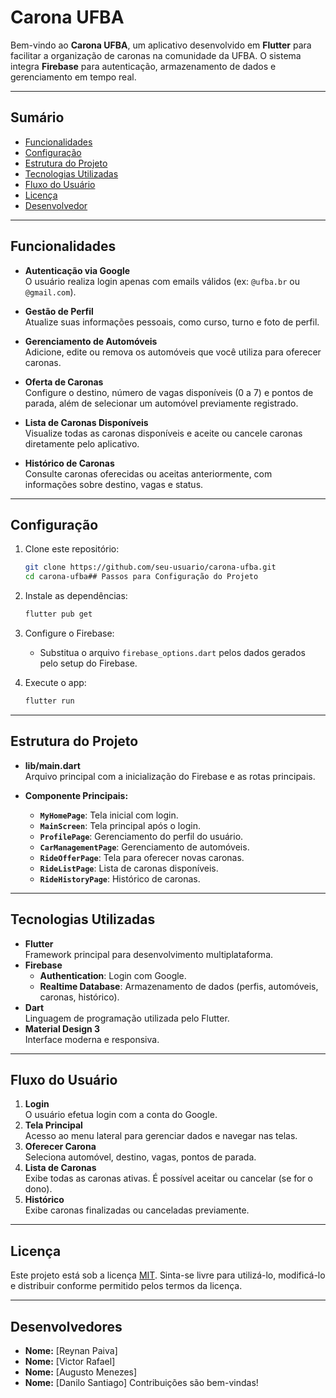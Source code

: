 # Carona UFBA

Bem-vindo ao **Carona UFBA**, um aplicativo desenvolvido em **Flutter** para facilitar a organização de caronas na comunidade da UFBA. O sistema integra **Firebase** para autenticação, armazenamento de dados e gerenciamento em tempo real.

---

## Sumário
- [Funcionalidades](#funcionalidades)
- [Configuração](#configuração)
- [Estrutura do Projeto](#estrutura-do-projeto)
- [Tecnologias Utilizadas](#tecnologias-utilizadas)
- [Fluxo do Usuário](#fluxo-do-usuário)
- [Licença](#licença)
- [Desenvolvedor](#desenvolvedor)

---

## Funcionalidades
- **Autenticação via Google**  
  O usuário realiza login apenas com emails válidos (ex: `@ufba.br` ou `@gmail.com`).
  
- **Gestão de Perfil**  
  Atualize suas informações pessoais, como curso, turno e foto de perfil.

- **Gerenciamento de Automóveis**  
  Adicione, edite ou remova os automóveis que você utiliza para oferecer caronas.

- **Oferta de Caronas**  
  Configure o destino, número de vagas disponíveis (0 a 7) e pontos de parada, além de selecionar um automóvel previamente registrado.

- **Lista de Caronas Disponíveis**  
  Visualize todas as caronas disponíveis e aceite ou cancele caronas diretamente pelo aplicativo.

- **Histórico de Caronas**  
  Consulte caronas oferecidas ou aceitas anteriormente, com informações sobre destino, vagas e status.

---

## Configuração
1. Clone este repositório:
   ```bash
   git clone https://github.com/seu-usuario/carona-ufba.git
   cd carona-ufba## Passos para Configuração do Projeto

2. Instale as dependências:
   ```bash
   flutter pub get
   ```

3. Configure o Firebase:
   - Substitua o arquivo `firebase_options.dart` pelos dados gerados pelo setup do Firebase.

4. Execute o app:
   ```bash
   flutter run
   ```

---

## Estrutura do Projeto
- **lib/main.dart**  
  Arquivo principal com a inicialização do Firebase e as rotas principais.
  
- **Componente Principais:**
  - **`MyHomePage`**: Tela inicial com login.
  - **`MainScreen`**: Tela principal após o login.
  - **`ProfilePage`**: Gerenciamento do perfil do usuário.
  - **`CarManagementPage`**: Gerenciamento de automóveis.
  - **`RideOfferPage`**: Tela para oferecer novas caronas.
  - **`RideListPage`**: Lista de caronas disponíveis.
  - **`RideHistoryPage`**: Histórico de caronas.

---

## Tecnologias Utilizadas
- **Flutter**  
  Framework principal para desenvolvimento multiplataforma.
- **Firebase**  
  - **Authentication**: Login com Google.
  - **Realtime Database**: Armazenamento de dados (perfis, automóveis, caronas, histórico).
- **Dart**  
  Linguagem de programação utilizada pelo Flutter.
- **Material Design 3**  
  Interface moderna e responsiva.

---

## Fluxo do Usuário
1. **Login**  
   O usuário efetua login com a conta do Google.
2. **Tela Principal**  
   Acesso ao menu lateral para gerenciar dados e navegar nas telas.
3. **Oferecer Carona**  
   Seleciona automóvel, destino, vagas, pontos de parada.
4. **Lista de Caronas**  
   Exibe todas as caronas ativas. É possível aceitar ou cancelar (se for o dono).
5. **Histórico**  
   Exibe caronas finalizadas ou canceladas previamente.

---

## Licença
Este projeto está sob a licença [MIT](LICENSE). Sinta-se livre para utilizá-lo, modificá-lo e distribuir conforme permitido pelos termos da licença.

---

## Desenvolvedores
- **Nome:** [Reynan Paiva]
- **Nome:** [Victor Rafael]
- **Nome:** [Augusto Menezes]
- **Nome:** [Danilo Santiago]
Contribuições são bem-vindas!
